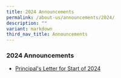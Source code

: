 ```yaml
---
title: 2024 Announcements
permalink: /about-us/announcements/2024/
description: ""
variant: markdown
third_nav_title: Announcements
---
```

### 2024 Announcements

* [Principal's Letter for Start of 2024](/files/Principal's%20Letters/30122023___Start_of_the_school_year_2024_30_Dec_2023_final.pdf)